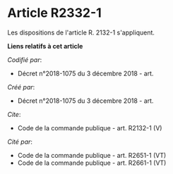 # Article R2332-1

Les dispositions de l'article R. 2132-1 s'appliquent.

**Liens relatifs à cet article**

_Codifié par_:

  - Décret n°2018-1075 du 3 décembre 2018 - art.

_Créé par_:

  - Décret n°2018-1075 du 3 décembre 2018 - art.

_Cite_:

  - Code de la commande publique - art. R2132-1 (V)

_Cité par_:

  - Code de la commande publique - art. R2651-1 (VT)
  - Code de la commande publique - art. R2661-1 (VT)
